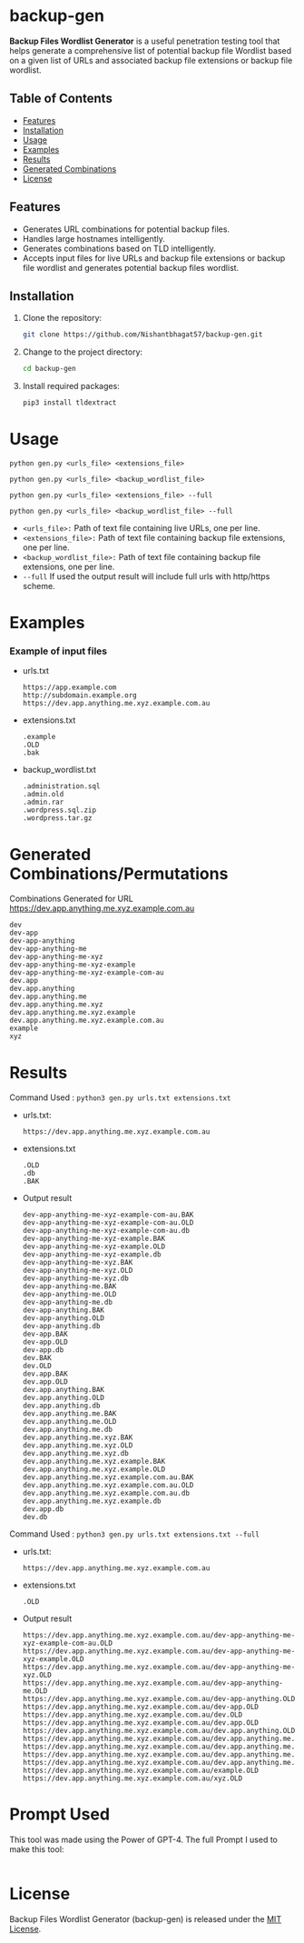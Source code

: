 # backup-gen

**Backup Files Wordlist Generator** is a useful penetration testing tool that helps generate a comprehensive list of potential backup file Wordlist based on a given list of  URLs and associated backup file extensions or backup file wordlist.

## Table of Contents

- [Features](#features)
- [Installation](#installation)
- [Usage](#usage)
- [Examples](#examples)
- [Results](#results)
- [Generated Combinations](#generated-combinationspermutations)
- [License](#license)

## Features

- Generates URL combinations for potential backup files.
- Handles large hostnames intelligently.
- Generates combinations based on TLD intelligently.
- Accepts input files for live URLs and backup file extensions or backup file wordlist and generates potential backup files wordlist.

## Installation

1. Clone the repository:
   ```bash
   git clone https://github.com/Nishantbhagat57/backup-gen.git
   ```

2. Change to the project directory:
  
   ```bash
   cd backup-gen
   ```

3. Install required packages:

   ```bash
   pip3 install tldextract
   ```

# Usage
```
python gen.py <urls_file> <extensions_file>
```

```
python gen.py <urls_file> <backup_wordlist_file>
```

```
python gen.py <urls_file> <extensions_file> --full
```

```
python gen.py <urls_file> <backup_wordlist_file> --full
```

- ```<urls_file>:``` Path of text file containing live URLs, one per line.
- ```<extensions_file>:``` Path of text file containing backup file extensions, one per line.
- ```<backup_wordlist_file>:``` Path of text file containing backup file extensions, one per line.
- ```--full``` If used the output result will include full urls with http/https scheme.

# Examples
### Example of input files

- urls.txt
  ```
  https://app.example.com
  http://subdomain.example.org
  https://dev.app.anything.me.xyz.example.com.au
  ```

- extensions.txt
  ```
  .example
  .OLD
  .bak
  ```

- backup_wordlist.txt
  ```
  .administration.sql
  .admin.old
  .admin.rar
  .wordpress.sql.zip
  .wordpress.tar.gz
  ```

# Generated Combinations/Permutations

Combinations Generated for URL https://dev.app.anything.me.xyz.example.com.au
```
dev
dev-app
dev-app-anything
dev-app-anything-me
dev-app-anything-me-xyz
dev-app-anything-me-xyz-example
dev-app-anything-me-xyz-example-com-au
dev.app
dev.app.anything
dev.app.anything.me
dev.app.anything.me.xyz
dev.app.anything.me.xyz.example
dev.app.anything.me.xyz.example.com.au
example
xyz
```

# Results

Command Used : ```python3 gen.py urls.txt extensions.txt```

- urls.txt:
   ```
   https://dev.app.anything.me.xyz.example.com.au
   ```

- extensions.txt
   ```
   .OLD
   .db
   .BAK
   ```

- Output result
   ```
   dev-app-anything-me-xyz-example-com-au.BAK
   dev-app-anything-me-xyz-example-com-au.OLD
   dev-app-anything-me-xyz-example-com-au.db
   dev-app-anything-me-xyz-example.BAK
   dev-app-anything-me-xyz-example.OLD
   dev-app-anything-me-xyz-example.db
   dev-app-anything-me-xyz.BAK
   dev-app-anything-me-xyz.OLD
   dev-app-anything-me-xyz.db
   dev-app-anything-me.BAK
   dev-app-anything-me.OLD
   dev-app-anything-me.db
   dev-app-anything.BAK
   dev-app-anything.OLD
   dev-app-anything.db
   dev-app.BAK
   dev-app.OLD
   dev-app.db
   dev.BAK
   dev.OLD
   dev.app.BAK
   dev.app.OLD
   dev.app.anything.BAK
   dev.app.anything.OLD
   dev.app.anything.db
   dev.app.anything.me.BAK
   dev.app.anything.me.OLD
   dev.app.anything.me.db
   dev.app.anything.me.xyz.BAK
   dev.app.anything.me.xyz.OLD
   dev.app.anything.me.xyz.db
   dev.app.anything.me.xyz.example.BAK
   dev.app.anything.me.xyz.example.OLD
   dev.app.anything.me.xyz.example.com.au.BAK
   dev.app.anything.me.xyz.example.com.au.OLD
   dev.app.anything.me.xyz.example.com.au.db
   dev.app.anything.me.xyz.example.db
   dev.app.db
   dev.db
   ```
   
Command Used : ```python3 gen.py urls.txt extensions.txt --full```

- urls.txt:
   ```
   https://dev.app.anything.me.xyz.example.com.au
   ```

- extensions.txt
   ```
   .OLD
   ```

- Output result
   ```
   https://dev.app.anything.me.xyz.example.com.au/dev-app-anything-me-xyz-example-com-au.OLD
   https://dev.app.anything.me.xyz.example.com.au/dev-app-anything-me-xyz-example.OLD
   https://dev.app.anything.me.xyz.example.com.au/dev-app-anything-me-xyz.OLD
   https://dev.app.anything.me.xyz.example.com.au/dev-app-anything-me.OLD
   https://dev.app.anything.me.xyz.example.com.au/dev-app-anything.OLD
   https://dev.app.anything.me.xyz.example.com.au/dev-app.OLD
   https://dev.app.anything.me.xyz.example.com.au/dev.OLD
   https://dev.app.anything.me.xyz.example.com.au/dev.app.OLD
   https://dev.app.anything.me.xyz.example.com.au/dev.app.anything.OLD
   https://dev.app.anything.me.xyz.example.com.au/dev.app.anything.me.OLD
   https://dev.app.anything.me.xyz.example.com.au/dev.app.anything.me.xyz.OLD
   https://dev.app.anything.me.xyz.example.com.au/dev.app.anything.me.xyz.example.OLD
   https://dev.app.anything.me.xyz.example.com.au/dev.app.anything.me.xyz.example.com.au.OLD
   https://dev.app.anything.me.xyz.example.com.au/example.OLD
   https://dev.app.anything.me.xyz.example.com.au/xyz.OLD
   ```

# Prompt Used

This tool was made using the Power of GPT-4. The full Prompt I used to make this tool:

```

```
   
# License
Backup Files Wordlist Generator (backup-gen) is released under the [MIT License](LICENSE).
